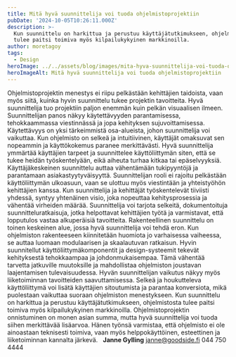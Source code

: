 ```yaml
---
title: Mitä hyvä suunnittelija voi tuoda ohjelmistoprojektiin
pubDate: '2024-10-05T10:26:11.000Z'
description: >-
  Kun suunnittelu on harkittua ja perustuu käyttäjätutkimukseen, ohjelmistosta
  tulee paitsi toimiva myös kilpailukykyinen markkinoilla.
author: moretagoy
tags:
  - Design
heroImage: ../../assets/blog/images/mita-hyva-suunnittelija-voi-tuoda-ohjelmistoprojektiin/featured.webp
heroImageAlt: Mitä hyvä suunnittelija voi tuoda ohjelmistoprojektiin
---
```


Ohjelmistoprojektin menestys ei riipu pelkästään kehittäjien taidoista, vaan myös siitä, kuinka hyvin suunnittelu tukee projektin tavoitteita. Hyvä suunnittelija tuo projektiin paljon enemmän kuin pelkän visuaalisen ilmeen. Suunnittelijan panos näkyy käytettävyyden parantamisessa, tehokkaammassa viestinnässä ja jopa kehityksen sujuvoittamisessa. Käytettävyys on yksi tärkeimmistä osa-alueista, johon suunnittelija voi vaikuttaa. Kun ohjelmisto on selkeä ja intuitiivinen, käyttäjät omaksuvat sen nopeammin ja käyttökokemus paranee merkittävästi. Hyvä suunnittelija ymmärtää käyttäjien tarpeet ja suunnittelee käyttöliittymän siten, että se tukee heidän työskentelyään, eikä aiheuta turhaa kitkaa tai epäselvyyksiä. Käyttäjäkeskeinen suunnittelu auttaa vähentämään tukipyyntöjä ja parantamaan asiakastyytyväisyyttä. Suunnittelijan rooli ei rajoitu pelkästään käyttöliittymän ulkoasuun, vaan se ulottuu myös viestintään ja yhteistyöhön kehittäjien kanssa. Kun suunnittelija ja kehittäjät työskentelevät tiiviisti yhdessä, syntyy yhtenäinen visio, joka nopeuttaa kehitysprosessia ja vähentää virheiden määrää. Suunnittelija voi tarjota selkeitä, dokumentoituja suunnitteluratkaisuja, jotka helpottavat kehittäjien työtä ja varmistavat, että lopputulos vastaa alkuperäisiä tavoitteita. Rakenteellinen suunnittelu on toinen keskeinen alue, jossa hyvä suunnittelija voi tehdä eron. Kun ohjelmiston rakenteeseen kiinnitetään huomiota jo varhaisessa vaiheessa, se auttaa luomaan modulaarisen ja skaalautuvan ratkaisun. Hyvin suunnitellut käyttöliittymäkomponentit ja design-systeemit tekevät kehityksestä tehokkaampaa ja johdonmukaisempaa. Tämä vähentää tarvetta jatkuville muutoksille ja mahdollistaa ohjelmiston joustavan laajentamisen tulevaisuudessa. Hyvän suunnittelijan vaikutus näkyy myös liiketoiminnan tavoitteiden saavuttamisessa. Selkeä ja houkutteleva käyttöliittymä voi lisätä käyttäjien sitoutumista ja parantaa konversiota, mikä puolestaan vaikuttaa suoraan ohjelmiston menestykseen. Kun suunnittelu on harkittua ja perustuu käyttäjätutkimukseen, ohjelmistosta tulee paitsi toimiva myös kilpailukykyinen markkinoilla. Ohjelmistoprojektin onnistuminen on monen asian summa, mutta hyvä suunnittelija voi tuoda siihen merkittävää lisäarvoa. Hänen työnsä varmistaa, että ohjelmisto ei ole ainoastaan teknisesti toimiva, vaan myös helppokäyttöinen, esteettinen ja liiketoiminnan kannalta järkevä.   **Janne Gylling** janne@goodside.fi 044 750 4444
